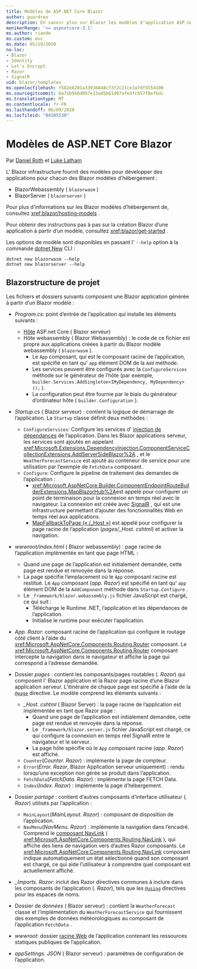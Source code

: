 ```yaml
---
title: Modèles de ASP.NET Core Blazor
author: guardrex
description: En savoir plus sur Blazor les modèles d’application ASP.net Core et la Blazor structure de projet.
monikerRange: '>= aspnetcore-3.1'
ms.author: riande
ms.custom: mvc
ms.date: 05/19/2020
no-loc:
- Blazor
- Identity
- Let's Encrypt
- Razor
- SignalR
uid: blazor/templates
ms.openlocfilehash: f582e8201a3393b848cf3f2c21ce3a7df5554100
ms.sourcegitcommit: 6a71b560d897e13ad5b61d07afe4fcb57f8ef6dc
ms.translationtype: MT
ms.contentlocale: fr-FR
ms.lasthandoff: 06/09/2020
ms.locfileid: "84105530"
---
```

# <a name="aspnet-core-blazor-templates"></a>Modèles de ASP.NET Core Blazor

Par [Daniel Roth](https://github.com/danroth27) et [Luke Latham](https://github.com/guardrex)

L' Blazor infrastructure fournit des modèles pour développer des applications pour chacun des Blazor modèles d’hébergement :

* BlazorWebassembly ( `blazorwasm` )
* BlazorServer ( `blazorserver` )

Pour plus d’informations sur les Blazor modèles d’hébergement de, consultez <xref:blazor/hosting-models> .

Pour obtenir des instructions pas à pas sur la création Blazor d’une application à partir d’un modèle, consultez <xref:blazor/get-started> .

Les options de modèle sont disponibles en passant l' `--help` option à la commande [dotnet New](/dotnet/core/tools/dotnet-new) CLI :

```dotnetcli
dotnet new blazorwasm --help
dotnet new blazorserver --help
```

## <a name="blazor-project-structure"></a>Blazorstructure de projet

Les fichiers et dossiers suivants composent une Blazor application générée à partir d’un Blazor modèle :

* *Program.cs*: point d’entrée de l’application qui installe les éléments suivants :

  * [Hôte](xref:fundamentals/host/generic-host) ASP.net Core ( Blazor serveur)
  * Hôte webassembly ( Blazor Webassembly) : le code de ce fichier est propre aux applications créées à partir du Blazor modèle webassembly ( `blazorwasm` ).
    * Le `App` composant, qui est le composant racine de l’application, est spécifié en tant qu' `app` élément DOM de la `Add` méthode.
    * Les services peuvent être configurés avec la `ConfigureServices` méthode sur le générateur de l’hôte (par exemple, `builder.Services.AddSingleton<IMyDependency, MyDependency>();` ).
    * La configuration peut être fournie par le biais du générateur d’ordinateur hôte ( `builder.Configuration` ).

* *Startup.cs* ( Blazor serveur) : contient la logique de démarrage de l’application. La `Startup` classe définit deux méthodes :

  * `ConfigureServices`: Configure les services d' [injection de dépendances](xref:fundamentals/dependency-injection) de l’application. Dans les Blazor applications serveur, les services sont ajoutés en appelant <xref:Microsoft.Extensions.DependencyInjection.ComponentServiceCollectionExtensions.AddServerSideBlazor%2A> , et le `WeatherForecastService` est ajouté au conteneur de service pour une utilisation par l’exemple de `FetchData` composant.
  * `Configure`: Configure le pipeline de traitement des demandes de l’application :
    * <xref:Microsoft.AspNetCore.Builder.ComponentEndpointRouteBuilderExtensions.MapBlazorHub%2A>est appelé pour configurer un point de terminaison pour la connexion en temps réel avec le navigateur. La connexion est créée avec [SignalR](xref:signalr/introduction) , qui est une infrastructure permettant d’ajouter des fonctionnalités Web en temps réel aux applications.
    * [MapFallbackToPage (« /_Host »)](xref:Microsoft.AspNetCore.Builder.RazorPagesEndpointRouteBuilderExtensions.MapFallbackToPage*) est appelé pour configurer la page racine de l’application (*pages/_Host. cshtml*) et activer la navigation.

* *wwwroot/index.html* ( Blazor webassembly) : page racine de l’application implémentée en tant que page HTML :
  * Quand une page de l’application est initialement demandée, cette page est rendue et renvoyée dans la réponse.
  * La page spécifie l’emplacement où le `App` composant racine est restitué. Le `App` composant (*app. Razor*) est spécifié en tant qu' `app` élément DOM de la `AddComponent` méthode dans `Startup.Configure` .
  * Le `_framework/blazor.webassembly.js` fichier JavaScript est chargé, ce qui suit :
    * Télécharge le Runtime .NET, l’application et les dépendances de l’application.
    * Initialise le runtime pour exécuter l’application.

* *App. Razor*: composant racine de l’application qui configure le routage côté client à l’aide du <xref:Microsoft.AspNetCore.Components.Routing.Router> composant. Le <xref:Microsoft.AspNetCore.Components.Routing.Router> composant intercepte la navigation dans le navigateur et affiche la page qui correspond à l’adresse demandée.

* Dossier *pages* : contient les composants/pages routables (*. Razor*) qui composent l' Blazor application et la Razor page racine d’une Blazor application serveur. L’itinéraire de chaque page est spécifié à l’aide de la [`@page`](xref:mvc/views/razor#page) directive. Le modèle comprend les éléments suivants :
  * *_Host. cshtml* ( Blazor Server) : la page racine de l’application est implémentée en tant que Razor page :
    * Quand une page de l’application est initialement demandée, cette page est rendue et renvoyée dans la réponse.
    * Le `_framework/blazor.server.js` fichier JavaScript est chargé, ce qui configure la connexion en temps réel SignalR entre le navigateur et le serveur.
    * La page hôte spécifie où le `App` composant racine (*app. Razor*) est affiché.
  * `Counter`(*Counter. Razor*) : implémente la page de compteur.
  * `Error`(*Error. Razor*, Blazor Application serveur uniquement) : rendu lorsqu’une exception non gérée se produit dans l’application.
  * `FetchData`(*FetchData. Razor*) : implémente la page FETCH Data.
  * `Index`(*Index. Razor*) : implémente la page d’hébergement.

* Dossier *partagé* : contient d’autres composants d’interface utilisateur (*. Razor*) utilisés par l’application :
  * `MainLayout`(*MainLayout. Razor*) : composant de disposition de l’application.
  * `NavMenu`(*NavMenu. Razor*) : implémente la navigation dans l’encadré. Comprend le [composant NavLink](xref:blazor/routing#navlink-component) ( <xref:Microsoft.AspNetCore.Components.Routing.NavLink> ), qui affiche des liens de navigation vers d’autres Razor composants. Le <xref:Microsoft.AspNetCore.Components.Routing.NavLink> composant indique automatiquement un état sélectionné quand son composant est chargé, ce qui aide l’utilisateur à comprendre quel composant est actuellement affiché.

* *_Imports. Razor*: inclut des Razor directives communes à inclure dans les composants de l’application (*. Razor*), tels que les [`@using`](xref:mvc/views/razor#using) directives pour les espaces de noms.

* Dossier de *données* ( Blazor serveur) : contient la `WeatherForecast` classe et l’implémentation du `WeatherForecastService` qui fournissent des exemples de données météorologiques au composant de l’application `FetchData` .

* *wwwroot*: dossier [racine Web](xref:fundamentals/index#web-root) de l’application contenant les ressources statiques publiques de l’application.

* *appSettings. JSON* ( Blazor serveur) : paramètres de configuration de l’application.
